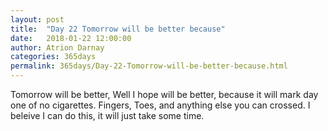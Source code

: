 ```yaml
---
layout: post  
title:  "Day 22 Tomorrow will be better because"  
date:   2018-01-22 12:00:00  
author: Atrion Darnay  
categories: 365days
permalink: 365days/Day-22-Tomorrow-will-be-better-because.html  
---
```


  Tomorrow will be better, Well I hope will be better, because it will mark day one of no cigarettes. Fingers, Toes, and anything else you can crossed. I beleive I can do this, it will just take some time.
